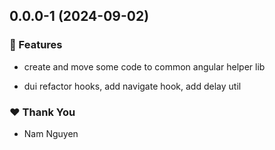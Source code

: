 ## 0.0.0-1 (2024-09-02)


### 🚀 Features

- create and move some code to common angular helper lib

- dui refactor hooks, add navigate hook, add delay util


### ❤️  Thank You

- Nam Nguyen